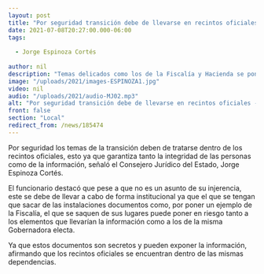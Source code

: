 ```yaml
---
layout: post
title: "Por seguridad transición debe de llevarse en recintos oficiales -  Consejero Jurídico"
date: 2021-07-08T20:27:00.000-06:00
tags:
  
  - Jorge Espinoza Cortés
  
author: nil
description: "Temas delicados como los de la Fiscalía y Hacienda se pondrían en riesgo y las autoridades electas y salientes también."
image: "/uploads/2021/images-ESPINOZA1.jpg"
video: nil
audio: "/uploads/2021/audio-MJ02.mp3"
alt: "Por seguridad transición debe de llevarse en recintos oficiales -  Consejero Jurídico"
front: false
section: "Local"
redirect_from: /news/185474
---
```


Por seguridad los temas de la transición deben de tratarse dentro de los recintos oficiales, esto ya que garantiza tanto la integridad de las personas como de la información, señaló el Consejero Jurídico del Estado, Jorge Espinoza Cortés.

El funcionario destacó que pese a que no es un asunto de su injerencia, este se debe de llevar a cabo de forma institucional ya que el que se tengan que sacar de las instalaciones documentos como, por poner un ejemplo de la Fiscalía, el que se saquen de sus lugares puede poner en riesgo tanto a los elementos que llevarían la información como a los de la misma Gobernadora electa.

Ya que estos documentos son secretos y pueden exponer la información, afirmando que los recintos oficiales se encuentran dentro de las mismas dependencias.
